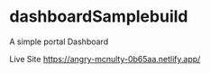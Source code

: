 # dashboardSamplebuild
A simple portal Dashboard

Live Site https://angry-mcnulty-0b65aa.netlify.app/
